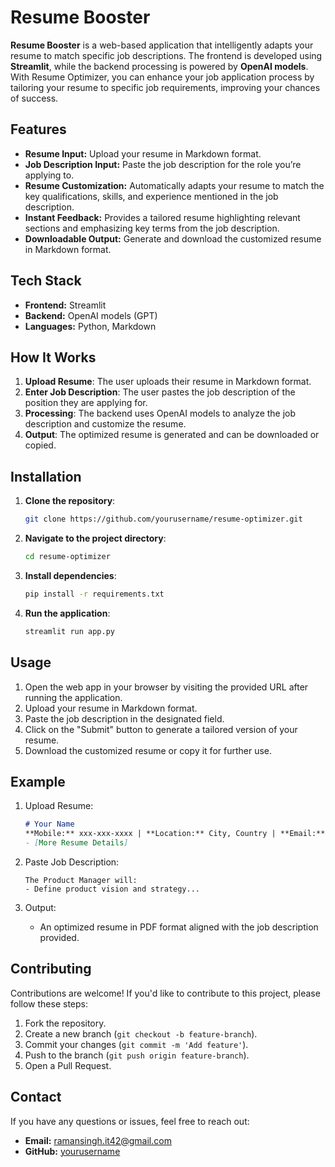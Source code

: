 # Resume Booster

**Resume Booster** is a web-based application that intelligently adapts your resume to match specific job descriptions. The frontend is developed using **Streamlit**, while the backend processing is powered by **OpenAI models**. With Resume Optimizer, you can enhance your job application process by tailoring your resume to specific job requirements, improving your chances of success.

## Features

- **Resume Input:** Upload your resume in Markdown format.
- **Job Description Input:** Paste the job description for the role you’re applying to.
- **Resume Customization:** Automatically adapts your resume to match the key qualifications, skills, and experience mentioned in the job description.
- **Instant Feedback:** Provides a tailored resume highlighting relevant sections and emphasizing key terms from the job description.
- **Downloadable Output:** Generate and download the customized resume in Markdown format.

## Tech Stack

- **Frontend:** Streamlit
- **Backend:** OpenAI models (GPT)
- **Languages:** Python, Markdown

## How It Works

1. **Upload Resume**: The user uploads their resume in Markdown format.
2. **Enter Job Description**: The user pastes the job description of the position they are applying for.
3. **Processing**: The backend uses OpenAI models to analyze the job description and customize the resume.
4. **Output**: The optimized resume is generated and can be downloaded or copied.

## Installation

1. **Clone the repository**:
    ```bash
    git clone https://github.com/yourusername/resume-optimizer.git
    ```
2. **Navigate to the project directory**:
    ```bash
    cd resume-optimizer
    ```
3. **Install dependencies**:
    ```bash
    pip install -r requirements.txt
    ```
4. **Run the application**:
    ```bash
    streamlit run app.py
    ```

## Usage

1. Open the web app in your browser by visiting the provided URL after running the application.
2. Upload your resume in Markdown format.
3. Paste the job description in the designated field.
4. Click on the "Submit" button to generate a tailored version of your resume.
5. Download the customized resume or copy it for further use.

## Example

1. Upload Resume:
    ```markdown
    # Your Name  
    **Mobile:** xxx-xxx-xxxx | **Location:** City, Country | **Email:** youremail@example.com  
    - [More Resume Details]
    ```

2. Paste Job Description:
    ```
    The Product Manager will:
    - Define product vision and strategy...
    ```

3. Output:
    - An optimized resume in PDF format aligned with the job description provided.

## Contributing

Contributions are welcome! If you'd like to contribute to this project, please follow these steps:

1. Fork the repository.
2. Create a new branch (`git checkout -b feature-branch`).
3. Commit your changes (`git commit -m 'Add feature'`).
4. Push to the branch (`git push origin feature-branch`).
5. Open a Pull Request.

## Contact

If you have any questions or issues, feel free to reach out:

- **Email:** ramansingh.it42@gmail.com
- **GitHub:** [yourusername](https://github.com/r123singh)

